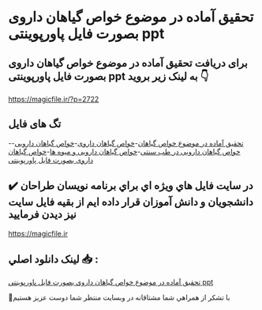 # تحقیق آماده در موضوع خواص گیاهان داروی بصورت فایل پاورپوینتی ppt

## برای دریافت تحقیق آماده در موضوع خواص گیاهان داروی بصورت فایل پاورپوینتی ppt به لینک زیر بروید 👇

https://magicfile.ir/?p=2722

## تگ های فایل

-[تحقیق آماده در موضوع خواص گیاهان](https://magicfile.ir/product/%d8%aa%d8%ad%d9%82%db%8c%d9%82-%d8%a2%d9%85%d8%a7%d8%af%d9%87-%d8%af%d8%b1-%d9%85%d9%88%d8%b6%d9%88%d8%b9-%d8%ae%d9%88%d8%a7%d8%b5-%da%af%db%8c%d8%a7%d9%87%d8%a7%d9%86-%d8%af%d8%a7%d8%b1%d9%88%db%8c/)-[خواص گیاهان داروی](https://magicfile.ir/product/%d8%aa%d8%ad%d9%82%db%8c%d9%82-%d8%a2%d9%85%d8%a7%d8%af%d9%87-%d8%af%d8%b1-%d9%85%d9%88%d8%b6%d9%88%d8%b9-%d8%ae%d9%88%d8%a7%d8%b5-%da%af%db%8c%d8%a7%d9%87%d8%a7%d9%86-%d8%af%d8%a7%d8%b1%d9%88%db%8c/)-[خواص گیاهان دارویی](https://magicfile.ir/product/%d8%aa%d8%ad%d9%82%db%8c%d9%82-%d8%a2%d9%85%d8%a7%d8%af%d9%87-%d8%af%d8%b1-%d9%85%d9%88%d8%b6%d9%88%d8%b9-%d8%ae%d9%88%d8%a7%d8%b5-%da%af%db%8c%d8%a7%d9%87%d8%a7%d9%86-%d8%af%d8%a7%d8%b1%d9%88%db%8c/)-[خواص گیاهان دارویی در طب سنتی](https://magicfile.ir/product/%d8%aa%d8%ad%d9%82%db%8c%d9%82-%d8%a2%d9%85%d8%a7%d8%af%d9%87-%d8%af%d8%b1-%d9%85%d9%88%d8%b6%d9%88%d8%b9-%d8%ae%d9%88%d8%a7%d8%b5-%da%af%db%8c%d8%a7%d9%87%d8%a7%d9%86-%d8%af%d8%a7%d8%b1%d9%88%db%8c/)-[خواص گیاهان دارویی و میوه ها](https://magicfile.ir/product/%d8%aa%d8%ad%d9%82%db%8c%d9%82-%d8%a2%d9%85%d8%a7%d8%af%d9%87-%d8%af%d8%b1-%d9%85%d9%88%d8%b6%d9%88%d8%b9-%d8%ae%d9%88%d8%a7%d8%b5-%da%af%db%8c%d8%a7%d9%87%d8%a7%d9%86-%d8%af%d8%a7%d8%b1%d9%88%db%8c/)-[خواص گیاهان داروی بصورت فایل پاورپوینتی](https://magicfile.ir/product/%d8%aa%d8%ad%d9%82%db%8c%d9%82-%d8%a2%d9%85%d8%a7%d8%af%d9%87-%d8%af%d8%b1-%d9%85%d9%88%d8%b6%d9%88%d8%b9-%d8%ae%d9%88%d8%a7%d8%b5-%da%af%db%8c%d8%a7%d9%87%d8%a7%d9%86-%d8%af%d8%a7%d8%b1%d9%88%db%8c/)

## ✔️ در سايت فايل هاي ويژه اي براي برنامه نويسان طراحان دانشجويان و دانش آموزان قرار داده ايم از بقيه فايل سايت نيز ديدن فرماييد

https://magicfile.ir


## لينک دانلود اصلي 📥 :

[تحقیق آماده در موضوع خواص گیاهان داروی بصورت فایل پاورپوینتی ppt](https://magicfile.ir/product/%d8%aa%d8%ad%d9%82%db%8c%d9%82-%d8%a2%d9%85%d8%a7%d8%af%d9%87-%d8%af%d8%b1-%d9%85%d9%88%d8%b6%d9%88%d8%b9-%d8%ae%d9%88%d8%a7%d8%b5-%da%af%db%8c%d8%a7%d9%87%d8%a7%d9%86-%d8%af%d8%a7%d8%b1%d9%88%db%8c/) 


🙏با تشکر از همراهي شما مشتاقانه در وبسایت منتظر شما دوست عزیز هستیم

